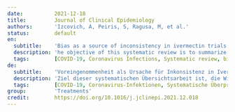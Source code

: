 ```yaml
---
date:          2021-12-18
title:         Journal of Clinical Epidemiology
authors:       'Izcovich, A, Peiris, S, Ragusa, M, et al.'
status:        default
en:
  subtitle:    'Bias as a source of inconsistency in ivermectin trials for COVID-19: A systematic review. Ivermectin’s suggested benefits are mainly based on potentially biased results'
  description: 'he objective of this systematic review is to summarize the effects of ivermectin for the prevention and treatment of patients with COVID-19 and to assess inconsistencies in results from individual studies with focus on risk of bias due to methodological limitations. We searched the L.OVE platform through July 6, 2021 and included randomized trials (RCTs) comparing ivermectin to standard or other active treatments. We conducted random-effects pairwise meta-analysis, assessed the certainty of evidence using the GRADE approach and performed sensitivity analysis excluding trials with risk of bias. We included 29 RCTs which enrolled 5592 cases. Overall, the certainty of the evidence was very low to low suggesting that ivermectin may result in important benefits. However, after excluding trials classified as "high risk" or "some concerns" in the risk of bias assessment, most estimates of effect changed substantially: Compared to standard of care, low certainty evidence suggests that ivermectin may not reduce mortality (RD 7 fewer per 1000) nor mechanical ventilation (RD 6 more per 1000), and moderate certainty evidence shows that it probably does not increase symptom resolution or improvement (RD 14 more per 1000) nor viral clearance (RD 12 fewer per 1000). Ivermectin may not improve clinically important outcomes in patients with COVID-19 and its effects as a prophylactic intervention in exposed individuals are uncertain. Previous reports concluding important benefits associated with ivermectin are based on potentially biased results reported by studies with substantial methodological limitations. Further research is needed.'
  tags:        [COVID-19, Coronavirus Infections, Systematic review, bias, ivermectin, severe acute respiratory syndrome coronavirus 2]
de:
  subtitle:    'Voreingenommenheit als Ursache für Inkonsistenz in Ivermectin-Studien für COVID-19: Eine systematische Überprüfung. Die vermuteten Vorteile von Ivermectin beruhen hauptsächlich auf potenziell verzerrten Ergebnissen'
  description: 'Ziel dieser systematischen Übersichtsarbeit ist, die Wirkungen von Ivermectin zur Vorbeugung und Behandlung von Patienten mit COVID-19 zusammenzufassen und Inkonsistenzen in den Ergebnissen einzelner Studien zu bewerten, wobei der Schwerpunkt auf dem Risiko einer Verzerrung aufgrund methodischer Einschränkungen liegt. Wir durchsuchten die L.OVE-Plattform bis zum 6. Juli 2021 und schlossen randomisierte Studien (RCTs) ein, die Ivermectin mit Standard- oder anderen aktiven Behandlungen verglichen. Wir führten eine paarweise Meta-Analyse mit zufälligen Effekten durch, bewerteten die Beweissicherheit anhand des GRADE-Ansatzes und führten eine Sensitivitätsanalyse durch, bei der Studien mit Verzerrungsrisiko ausgeschlossen wurden. Wir schlossen 29 RCTs ein, an denen 5592 Fälle teilnahmen. Insgesamt war die Beweissicherheit sehr gering bis gering, was darauf hindeutet, dass Ivermectin einen erheblichen Nutzen haben könnte. Nach dem Ausschluss von Studien, die bei der Bewertung des Verzerrungsrisikos als "hohes Risiko" oder "einige Bedenken" eingestuft wurden, änderten sich die meisten Schätzungen der Wirkung jedoch erheblich: Im Vergleich zur Standardbehandlung deuten Belege mit geringer Sicherheit darauf hin, dass Ivermectin möglicherweise weder die Sterblichkeit (RD 7 weniger pro 1000) noch die mechanische Beatmung (RD 6 mehr pro 1000) verringert, und Belege mit mittlerer Sicherheit zeigen, dass es wahrscheinlich weder die Symptombehebung oder -verbesserung (RD 14 mehr pro 1000) noch die Virusbeseitigung (RD 12 weniger pro 1000) erhöht. Ivermectin verbessert möglicherweise nicht die klinisch wichtigen Ergebnisse bei Patienten mit COVID-19, und seine Auswirkungen als prophylaktische Maßnahme bei exponierten Personen sind ungewiss. Frühere Berichte, die auf einen erheblichen Nutzen von Ivermectin schließen lassen, beruhen auf potenziell verzerrten Ergebnissen, die aus Studien mit erheblichen methodischen Einschränkungen stammen. Weitere Forschung ist erforderlich.' 
  tags:        [COVID-19, Coronavirus-Infektionen, Systematische Überprüfung, Verzerrung, Ivermectin, Schweres Akutes Respiratorisches Syndrom Coronavirus 2]
group:         'Treatments'
credit:        https://doi.org/10.1016/j.jclinepi.2021.12.018
---
```

